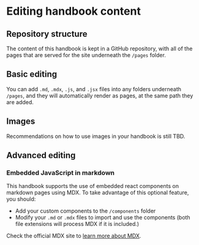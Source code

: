 # Editing handbook content

## Repository structure

The content of this handbook is kept in a GitHub repository, with all of the pages that are served for the site underneath the `/pages` folder.

## Basic editing

You can add `.md`, `.mdx`, `.js`, and `.jsx` files into any folders underneath `/pages`, and they will automatically render as pages, at the same path they are added.

## Images

Recommendations on how to use images in your handbook is still TBD.

## Advanced editing

### Embedded JavaScript in markdown

This handbook supports the use of embedded react components on markdown pages using MDX. To take advantage of this optional feature, you should:

- Add your custom components to the `/components` folder
- Modify your `.md` or `.mdx` files to import and use the components (both file extensions will process MDX if it is included.)

Check the official MDX site to [learn more about MDX](https://mdxjs.com/mdx/).
